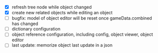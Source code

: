 
- [x] refresh tree node while object changed
- [x] create new related objects while editing an object
- [ ] bugfix: model of object editor will be reset once gameData.combined has changed
- [ ] dictionary configuration
- [ ] object reference configuration, including config, object viewer, object editor
- [ ] last update: memorize object last update in a json 
